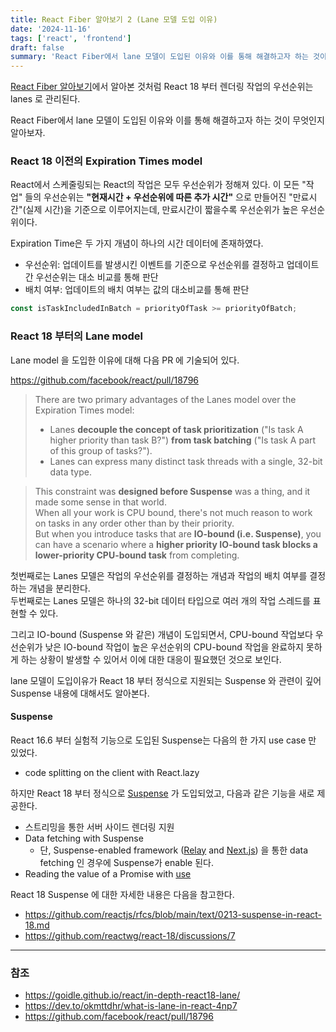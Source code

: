 ```yaml
---
title: React Fiber 알아보기 2 (Lane 모델 도입 이유)
date: '2024-11-16'
tags: ['react', 'frontend']
draft: false
summary: 'React Fiber에서 lane 모델이 도입된 이유와 이를 통해 해결하고자 하는 것이 무엇인지 알아보자.'
---
```


[React Fiber 알아보기](/blog/frontend/react-fiber)에서 알아본 것처럼 React 18 부터 렌더링 작업의 우선순위는 lanes 로 관리된다.

React Fiber에서 lane 모델이 도입된 이유와 이를 통해 해결하고자 하는 것이 무엇인지 알아보자.

### React 18 이전의 Expiration Times model

React에서 스케줄링되는 React의 작업은 모두 우선순위가 정해져 있다.
이 모든 "작업" 들의 우선순위는 **"현재시간 + 우선순위에 따른 추가 시간"** 으로 만들어진 "만료시간"(실제 시간)을 기준으로 이루어지는데, 만료시간이 짧을수록 우선순위가 높은 우선순위이다.

Expiration Time은 두 가지 개념이 하나의 시간 데이터에 존재하였다.
* 우선순위: 업데이트를 발생시킨 이벤트를 기준으로 우선순위를 결정하고 업데이트 간 우선순위는 대소 비교를 통해 판단
* 배치 여부: 업데이트의 배치 여부는 값의 대소비교를 통해 판단

```typescript
const isTaskIncludedInBatch = priorityOfTask >= priorityOfBatch;
```


### React 18 부터의 Lane model

Lane model 을 도입한 이유에 대해 다음 PR 에 기술되어 있다.

https://github.com/facebook/react/pull/18796


> There are two primary advantages of the Lanes model over the Expiration Times model:
> * Lanes **decouple the concept of task prioritization** ("Is task A higher priority than task B?") **from task batching** ("Is task A part of this group of tasks?").
> * Lanes can express many distinct task threads with a single, 32-bit data type.

> This constraint was **designed before Suspense** was a thing, and it made some sense in that world. <br />
> When all your work is CPU bound, there's not much reason to work on tasks in any order other than by their priority. <br />
> But when you introduce tasks that are **IO-bound (i.e. Suspense)**, you can have a scenario where a **higher priority IO-bound task blocks a lower-priority CPU-bound task** from completing.

첫번째로는 Lanes 모델은 작업의 우선순위를 결정하는 개념과 작업의 배치 여부를 결정하는 개념을 분리한다. <br />
두번째로는 Lanes 모델은 하나의 32-bit 데이터 타입으로 여러 개의 작업 스레드를 표현할 수 있다.

그리고 IO-bound (Suspense 와 같은) 개념이 도입되면서, CPU-bound 작업보다 우선순위가 낮은 IO-bound 작업이 높은 우선순위의 CPU-bound 작업을 완료하지 못하게 하는 상황이 발생할 수 있어서 이에 대한 대응이 필요했던 것으로 보인다.

lane 모델이 도입이유가 React 18 부터 정식으로 지원되는 Suspense 와 관련이 깊어 Suspense 내용에 대해서도 알아본다.

#### Suspense

React 16.6 부터 실험적 기능으로 도입된 Suspense는 다음의 한 가지 use case 만 있었다.
* code splitting on the client with React.lazy

하지만 React 18 부터 정식으로 [Suspense](https://react.dev/reference/react/Suspense) 가 도입되었고, 다음과 같은 기능을 새로 제공한다.

* 스트리밍을 통한 서버 사이드 렌더링 지원
* Data fetching with Suspense
  * 단, Suspense-enabled framework ([Relay](https://relay.dev/docs/guided-tour/rendering/loading-states/) and [Next.js](https://nextjs.org/docs/app/getting-started)) 을 통한 data fetching 인 경우에 Suspense가 enable 된다.
* Reading the value of a Promise with [use](https://react.dev/reference/react/use)

React 18 Suspense 에 대한 자세한 내용은 다음을 참고한다. <br />
* https://github.com/reactjs/rfcs/blob/main/text/0213-suspense-in-react-18.md
* https://github.com/reactwg/react-18/discussions/7

---

### 참조

* https://goidle.github.io/react/in-depth-react18-lane/
* https://dev.to/okmttdhr/what-is-lane-in-react-4np7
* https://github.com/facebook/react/pull/18796

